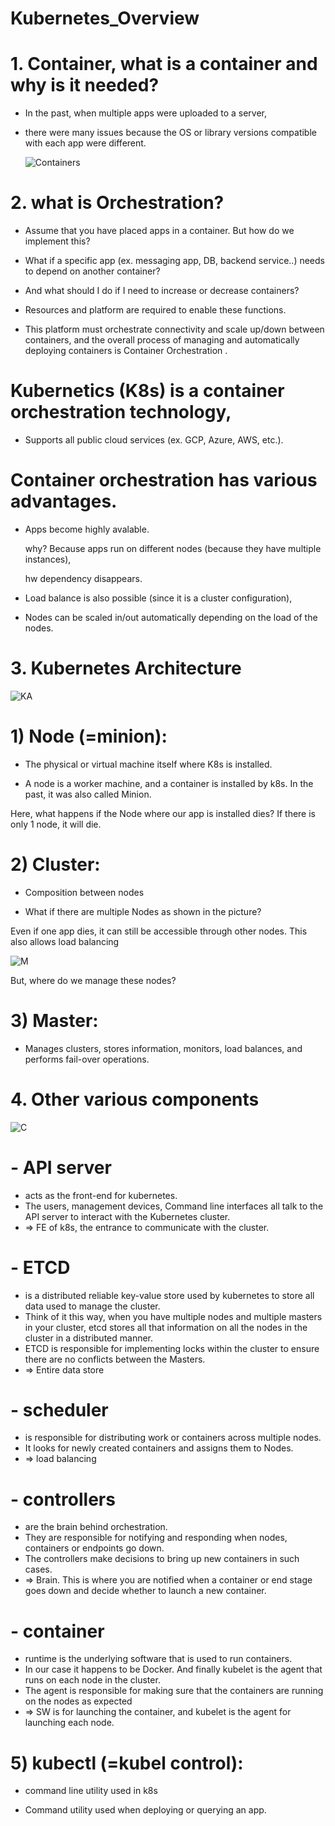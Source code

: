 # Kubernetes_Overview

 # 1. Container, what is a container and why is it needed?

- In the past, when multiple apps were uploaded to a server, 
- there were many issues because the OS or library versions compatible with each app were different.

  ![Containers](https://blog.kakaocdn.net/dn/rvShh/btrgDVjjzkN/XPDalI32LknwSdP6QD50fk/img.png)


# 2. what is Orchestration?

- Assume that you have placed apps in a container. But how do we implement this?

- What if a specific app (ex. messaging app, DB, backend service..) needs to depend on another container?

- And what should I do if I need to increase or decrease containers? 

 - Resources and platform are required to enable these functions. 
 - This platform must orchestrate connectivity and scale up/down between containers, and the overall process of managing and 
     automatically deploying containers is Container Orchestration .

 # Kubernetics (K8s) is a container orchestration technology,  

   - Supports all public cloud services (ex. GCP, Azure, AWS, etc.).

# Container orchestration has various advantages.

- Apps become highly avalable. 

  why? Because apps run on different nodes (because they have multiple instances),

  hw dependency disappears.

- Load balance is also possible (since it is a cluster configuration),

- Nodes can be scaled in/out automatically depending on the load of the nodes. 

# 3. Kubernetes Architecture

![KA](https://img1.daumcdn.net/thumb/R1280x0/?scode=mtistory2&fname=https%3A%2F%2Fblog.kakaocdn.net%2Fdn%2FdiaXoj%2FbtrgDVwWDsA%2FMXkFIpcCP6TLkLoRGg1OZk%2Fimg.png)

# 1) Node (=minion): 

- The physical or virtual machine itself where K8s is installed.

- A node is a worker machine, and a container is installed by k8s. In the past, it was also called Minion. 

Here, what happens if the Node where our app is installed dies? If there is only 1 node, it will die.

 

# 2) Cluster: 

- Composition between nodes

- What if there are multiple Nodes as shown in the picture?

Even if one app dies, it can still be accessible through other nodes. This also allows load balancing

![M](https://img1.daumcdn.net/thumb/R1280x0/?scode=mtistory2&fname=https%3A%2F%2Fblog.kakaocdn.net%2Fdn%2Fsbotl%2FbtrgDT0bXnF%2FrRj2jVwTn8InvVv83FQrA0%2Fimg.png)

But, where do we manage these nodes?

# 3) Master: 
- Manages clusters, stores information, monitors, load balances, and performs fail-over operations. 


# 4. Other various components

![C](https://img1.daumcdn.net/thumb/R1280x0/?scode=mtistory2&fname=https%3A%2F%2Fblog.kakaocdn.net%2Fdn%2FbDhS7a%2FbtrgRM5Ohg0%2FIrVLkJg9jXTjPf1kWXJNK1%2Fimg.png)

# - API server
-  acts as the front-end for kubernetes.
-  The users, management devices, Command line interfaces all talk to the API server to interact with the Kubernetes cluster.
-   => FE of k8s, the entrance to communicate with the cluster.

# - ETCD
- is a distributed reliable key-value store used by kubernetes to store all data used to manage the cluster.
- Think of it this way, when you have multiple nodes and multiple masters in your cluster, etcd stores all that information on all the nodes in the cluster in a distributed manner.
-  ETCD is responsible for implementing locks within the cluster to ensure there are no conflicts between the Masters.
-   => Entire data store

# - scheduler
- is responsible for distributing work or containers across multiple nodes.
- It looks for newly created containers and assigns them to Nodes.
- => load balancing

# - controllers 
- are the brain behind orchestration.
- They are responsible for notifying and responding when nodes, containers or endpoints go down.
- The controllers make decisions to bring up new containers in such cases.
-  => Brain. This is where you are notified when a container or end stage goes down and decide whether to launch a new container.

# - container 
- runtime is the underlying software that is used to run containers.
- In our case it happens to be Docker. And finally kubelet is the agent that runs on each node in the cluster.
- The agent is responsible for making sure that the containers are running on the nodes as expected
- => SW is for launching the container, and kubelet is the agent for launching each node.

# 5) kubectl (=kubel control):

- command line utility used in k8s 

- Command utility used when deploying or querying an app.

 







